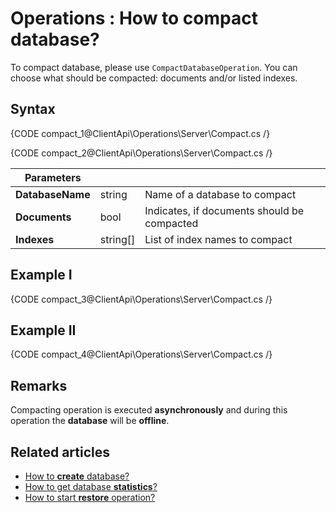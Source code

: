 ﻿# Operations : How to compact database?

To compact database, please use `CompactDatabaseOperation`. You can choose what should be compacted: documents and/or listed indexes.

## Syntax

{CODE compact_1@ClientApi\Operations\Server\Compact.cs /}

{CODE compact_2@ClientApi\Operations\Server\Compact.cs /}

| Parameters | | |
| ------------- | ------------- | ----- |
| **DatabaseName** | string | Name of a database to compact |
| **Documents** | bool | Indicates, if documents should be compacted |
| **Indexes** | string[] | List of index names to compact |

## Example I

{CODE compact_3@ClientApi\Operations\Server\Compact.cs /}


## Example II

{CODE compact_4@ClientApi\Operations\Server\Compact.cs /}


## Remarks

Compacting operation is executed **asynchronously** and during this operation the **database** will be **offline**.

## Related articles

- [How to **create** database?](../../../client-api/operations/server/create-database-operation) 
- [How to get database **statistics**?](../../../client-api/operations/maintenance/get-statistics-operation)
- [How to start **restore** operation?](../../../client-api/operations/maintenance/restore-backup-operation)

